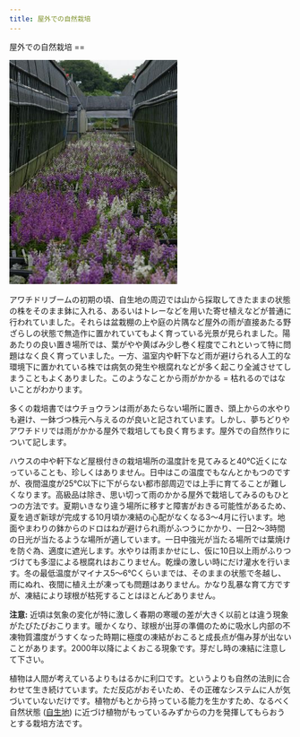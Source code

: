 ```yaml
---
title: 屋外での自然栽培
---
```

<link rel="stylesheet" href="/assets/stylesheets/ponerorchis.css" />
屋外での自然栽培
==

![アワチドリ / 夢ちどり (Ponerorchis) - Ranyuen](/assets/images/growings_okuga.jpg)

アワチドリブームの初期の頃、自生地の周辺では山から採取してきたままの状態の株をそのまま鉢に入れる、あるいはトレーなどを用いた寄せ植えなどが普通に行われていました。それらは盆栽棚の上や庭の片隅など屋外の雨が直接あたる野ざらしの状態で無造作に置かれていてもよく育っている光景が見られました。陽あたりの良い置き場所では、葉がやや黄ばみ少し巻く程度でこれといって特に問題はなく良く育っていました。一方、温室内や軒下など雨が避けられる人工的な環境下に置かれている株では病気の発生や根腐れなどが多く起こり全滅させてしまうこともよくありました。このようなことから雨がかかる = 枯れるのではないことがわかります。

多くの栽培書ではウチョウランは雨があたらない場所に置き、頭上からの水やりも避け、一鉢づつ株元へ与えるのが良いと記されています。しかし、夢ちどりやアワチドリでは雨がかかる屋外で栽培しても良く育ちます。屋外での自然作りについて記します。

ハウスの中や軒下など屋根付きの栽培場所の温度計を見てみると40℃近くになっていることも、珍しくはありません。日中はこの温度でもなんとかもつのですが、夜間温度が25℃以下に下がらない都市部周辺では上手に育てることが難しくなります。高級品は除き、思い切って雨のかかる屋外で栽培してみるのもひとつの方法です。夏期いきなり違う場所に移すと障害がおきる可能性があるため、夏を過ぎ新球が完成する10月頃か凍結の心配がなくなる3～4月に行います。地面やまわりの鉢からのドロはねが避けられ雨がふつうにかかり、一日2～3時間の日光が当たるような場所が適しています。一日中強光が当たる場所では葉焼けを防ぐ為、適度に遮光します。水やりは雨まかせにし、仮に10日以上雨がふりつづけても多湿による根腐れはおこりません。乾燥の激しい時にだけ灌水を行います。冬の最低温度がマイナス5～6℃くらいまでは、そのままの状態で冬越し、雨にぬれ、夜間に植え土が凍っても問題はありません。かなり乱暴な育て方ですが、凍結により球根が枯死することはほとんどありません。

<b>注意:</b> 近頃は気象の変化が特に激しく春期の寒暖の差が大きく以前とは違う現象がたびたびおこります。暖かくなり、球根が出芽の準備のために吸水し内部の不凍物質濃度がうすくなった時期に極度の凍結がおこると成長点が傷み芽が出ないことがあります。2000年以降によくおこる現象です。芽だし時の凍結に注意して下さい。

植物は人間が考えているよりもはるかに利口です。というよりも自然の法則に合わせて生き続けています。ただ反応がおそいため、その正確なシステムに人が気づいていないだけです。植物がもとから持っている能力を生かすため、なるべく自然状態 ([自生地](ponerorchis/learning/index)) に近づけ植物がもっているみずからの力を発揮してもらおうとする栽培方法です。
